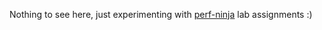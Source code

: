 Nothing to see here, just experimenting with [perf-ninja](https://github.com/dendibakh/perf-ninja/tree/main) lab assignments :)
